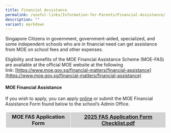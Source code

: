 ```yaml
---
title: Financial Assistance
permalink: /useful-links/Information-for-Parents/Financial-Assistance/
description: ""
variant: markdown
---
```

Singapore Citizens in government, government-aided, specialized, and some independent schools who are in financial need can get assistance from MOE on school fees and other expenses.

Eligibility and benefits of the MOE Financial Assistance Scheme (MOE-FAS) are available at the official MOE website at the following link:&nbsp;[https://www.moe.gov.sg/financial-matters/financial-assistance](https://www.moe.gov.sg/financial-matters/financial-assistance)

#### MOE Financial Assistance

If you wish to apply, you can apply&nbsp;[online](https://form.gov.sg/64e2f8f73f582600139f54ac) or submit the MOE Financial Assistance Form&nbsp;found below to the school’s Admin Office.

<style>
table, th, td {
  border: 1px solid white;
  border-collapse: collapse;
}
th, td {
  background-color: #D3D3D3;
}
</style>

<table style="width:100%">
  <tbody><tr>
    <th>MOE FAS Application Form</th>
    <th><a href="/files/Information%20for%20Parents/2025%20moe%20fas%20application%20form.pdf">2025 FAS Application Form Checklist.pdf</a></th> 
  </tr>
</tbody></table>